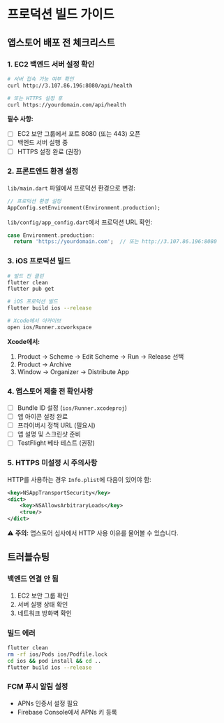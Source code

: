 # 프로덕션 빌드 가이드

## 앱스토어 배포 전 체크리스트

### 1. EC2 백엔드 서버 설정 확인

```bash
# 서버 접속 가능 여부 확인
curl http://3.107.86.196:8080/api/health

# 또는 HTTPS 설정 후
curl https://yourdomain.com/api/health
```

**필수 사항:**
- [ ] EC2 보안 그룹에서 포트 8080 (또는 443) 오픈
- [ ] 백엔드 서버 실행 중
- [ ] HTTPS 설정 완료 (권장)

### 2. 프론트엔드 환경 설정

`lib/main.dart` 파일에서 프로덕션 환경으로 변경:

```dart
// 프로덕션 환경 설정
AppConfig.setEnvironment(Environment.production);
```

`lib/config/app_config.dart`에서 프로덕션 URL 확인:

```dart
case Environment.production:
  return 'https://yourdomain.com';  // 또는 http://3.107.86.196:8080
```

### 3. iOS 프로덕션 빌드

```bash
# 빌드 전 클린
flutter clean
flutter pub get

# iOS 프로덕션 빌드
flutter build ios --release

# Xcode에서 아카이브
open ios/Runner.xcworkspace
```

**Xcode에서:**
1. Product → Scheme → Edit Scheme → Run → Release 선택
2. Product → Archive
3. Window → Organizer → Distribute App

### 4. 앱스토어 제출 전 확인사항

- [ ] Bundle ID 설정 (`ios/Runner.xcodeproj`)
- [ ] 앱 아이콘 설정 완료
- [ ] 프라이버시 정책 URL (필요시)
- [ ] 앱 설명 및 스크린샷 준비
- [ ] TestFlight 베타 테스트 (권장)

### 5. HTTPS 미설정 시 주의사항

HTTP를 사용하는 경우 `Info.plist`에 다음이 있어야 함:

```xml
<key>NSAppTransportSecurity</key>
<dict>
    <key>NSAllowsArbitraryLoads</key>
    <true/>
</dict>
```

⚠️ **주의:** 앱스토어 심사에서 HTTP 사용 이유를 물어볼 수 있습니다.

## 트러블슈팅

### 백엔드 연결 안 됨
1. EC2 보안 그룹 확인
2. 서버 실행 상태 확인
3. 네트워크 방화벽 확인

### 빌드 에러
```bash
flutter clean
rm -rf ios/Pods ios/Podfile.lock
cd ios && pod install && cd ..
flutter build ios --release
```

### FCM 푸시 알림 설정
- APNs 인증서 설정 필요
- Firebase Console에서 APNs 키 등록
